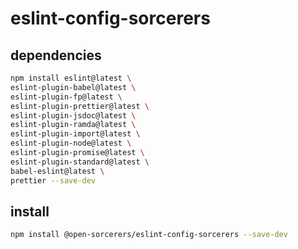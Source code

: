 # eslint-config-sorcerers

## dependencies

```sh
npm install eslint@latest \
eslint-plugin-babel@latest \
eslint-plugin-fp@latest \
eslint-plugin-prettier@latest \
eslint-plugin-jsdoc@latest \
eslint-plugin-ramda@latest \
eslint-plugin-import@latest \
eslint-plugin-node@latest \
eslint-plugin-promise@latest \
eslint-plugin-standard@latest \
babel-eslint@latest \
prettier --save-dev
```

## install

```sh
npm install @open-sorcerers/eslint-config-sorcerers --save-dev
```